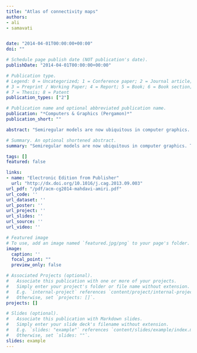 ```yaml
---
title: "Atlas of connectivity maps"
authors:
- ali
- samavati


date: "2014-04-01T00:00:00+00:00"
doi: ""

# Schedule page publish date (NOT publication's date).
publishDate: "2014-04-01T00:00:00+00:00"

# Publication type.
# Legend: 0 = Uncategorized; 1 = Conference paper; 2 = Journal article;
# 3 = Preprint / Working Paper; 4 = Report; 5 = Book; 6 = Book section;
# 7 = Thesis; 8 = Patent
publication_types: ["2"]

# Publication name and optional abbreviated publication name.
publication: "*Computers & Graphics (Pergamon)*"
publication_short: ""

abstract: "Semiregular models are now ubiquitous in computer graphics. These models are constructed by refining a model with an arbitrary initial connectivity. Due to the regularity enforced by the refinement, the vertices of semiregular models are mostly regular. To benefit from this regularity, it is desirable to have a data structure specifically designed for such models. We discuss how to design such a data structure, which we call the atlas of connectivity maps (ACM) for semiregular models. In an ACM, semiregular models are divided into regular patches. The connectivity between patches is captured at the coarsest resolution. In this paper, we discuss how to find these patches in a given semiregular model and how to set up the ACM. We also show some of the benefits of this data structure in applications such as the multiresolution framework. ACM can support a variety of different multiresolution frameworks including …"

# Summary. An optional shortened abstract.
summary: "Semiregular models are now ubiquitous in computer graphics. These models are constructed by refining a model with an arbitrary initial connectivity. Due to the regularity enforced by the refinement, the vertices of semiregular models are mostly regular. To benefit from this regularity, it is desirable to have a data structure specifically designed for such models. We discuss how to design such a data structure, which we call the atlas of connectivity maps (ACM) for semiregular models. In an ACM,..."

tags: []
featured: false

links:
- name: "Electronic Edition from Publisher"
  url: "http://dx.doi.org/10.1016/j.cag.2013.09.003"
url_pdf: "/pdf/acm-cg2014-mahdavi-amiri.pdf"
url_code: ''
url_dataset: ''
url_poster: ''
url_project: ''
url_slides: ''
url_source: ''
url_video: ''

# Featured image
# To use, add an image named `featured.jpg/png` to your page's folder. 
image:
  caption: ''
  focal_point: ""
  preview_only: false

# Associated Projects (optional).
#   Associate this publication with one or more of your projects.
#   Simply enter your project's folder or file name without extension.
#   E.g. `internal-project` references `content/project/internal-project/index.md`.
#   Otherwise, set `projects: []`.
projects: []

# Slides (optional).
#   Associate this publication with Markdown slides.
#   Simply enter your slide deck's filename without extension.
#   E.g. `slides: "example"` references `content/slides/example/index.md`.
#   Otherwise, set `slides: ""`.
slides: example
---
```

